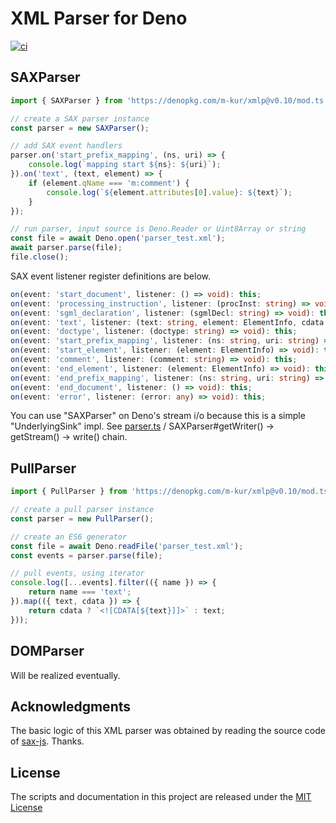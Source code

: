 # XML Parser for Deno

[![ci](https://github.com/m-kur/xmlp/workflows/ci/badge.svg)](https://github.com/m-kur/xmlp/actions)

## SAXParser

```typescript
import { SAXParser } from 'https://denopkg.com/m-kur/xmlp@v0.10/mod.ts';

// create a SAX parser instance
const parser = new SAXParser();

// add SAX event handlers
parser.on('start_prefix_mapping', (ns, uri) => {
    console.log(`mapping start ${ns}: ${uri}`);
}).on('text', (text, element) => {
    if (element.qName === 'm:comment') {
        console.log(`${element.attributes[0].value}: ${text}`);
    }
});

// run parser, input source is Deno.Reader or Uint8Array or string
const file = await Deno.open('parser_test.xml');
await parser.parse(file);
file.close();
```

SAX event listener register definitions are below.

```typescript
on(event: 'start_document', listener: () => void): this;
on(event: 'processing_instruction', listener: (procInst: string) => void): this;
on(event: 'sgml_declaration', listener: (sgmlDecl: string) => void): this;
on(event: 'text', listener: (text: string, element: ElementInfo, cdata: boolean) => void): this;
on(event: 'doctype', listener: (doctype: string) => void): this;
on(event: 'start_prefix_mapping', listener: (ns: string, uri: string) => void): this;
on(event: 'start_element', listener: (element: ElementInfo) => void): this;
on(event: 'comment', listener: (comment: string) => void): this;
on(event: 'end_element', listener: (element: ElementInfo) => void): this;
on(event: 'end_prefix_mapping', listener: (ns: string, uri: string) => void): this;
on(event: 'end_document', listener: () => void): this;
on(event: 'error', listener: (error: any) => void): this;
```

You can use "SAXParser" on Deno's stream i/o because this is a simple "UnderlyingSink<Uint8Array>" impl.
See [parser.ts](parser.ts) / SAXParser#getWriter() -> getStream() -> write() chain.

## PullParser

```typeScript
import { PullParser } from 'https://denopkg.com/m-kur/xmlp@v0.10/mod.ts';

// create a pull parser instance
const parser = new PullParser();

// create an ES6 generator
const file = await Deno.readFile('parser_test.xml');
const events = parser.parse(file);

// pull events, using iterator
console.log([...events].filter(({ name }) => {
    return name === 'text';
}).map(({ text, cdata }) => {
    return cdata ? `<![CDATA[${text}]]>` : text;
}));
```

## DOMParser

Will be realized eventually.

## Acknowledgments

The basic logic of this XML parser was obtained by reading the source code of [sax-js](https://github.com/isaacs/sax-js). Thanks.


## License

The scripts and documentation in this project are released under the [MIT License](LICENSE)

